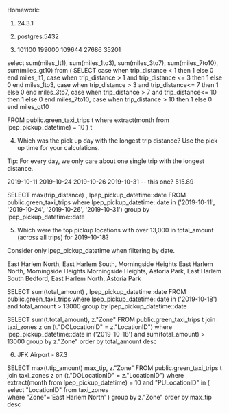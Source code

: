 

Homework:

1. 24.3.1

2. postgres:5432

3. 101100	199000	109644	27686	35201

select sum(miles_lt1),
	sum(miles_1to3),
	sum(miles_3to7),
	sum(miles_7to10),
	sum(miles_gt10)
from (
SELECT
	case
	when trip_distance < 1
	then 1 else 0
	end miles_lt1,
	case
	when trip_distance > 1 and trip_distance <= 3
	then 1 else 0
	end miles_1to3,
	case when trip_distance > 3 and trip_distance<= 7
	then 1 else 0
	end miles_3to7,
	case when trip_distance > 7 and trip_distance<= 10
	then 1 else 0
	end miles_7to10,
	case when trip_distance > 10
	then 1 else 0
	end miles_gt10

FROM public.green_taxi_trips t
where extract(month from lpep_pickup_datetime) = 10
) t


4. Which was the pick up day with the longest trip distance? Use the pick up time for your calculations.

Tip: For every day, we only care about one single trip with the longest distance.

2019-10-11
2019-10-24
2019-10-26
2019-10-31 -- this one? 515.89

SELECT max(trip_distance) , lpep_pickup_datetime::date FROM public.green_taxi_trips
where lpep_pickup_datetime::date in ('2019-10-11', '2019-10-24', '2019-10-26', '2019-10-31')
group by lpep_pickup_datetime::date


5. Which were the top pickup locations with over 13,000 in total_amount (across all trips) for 2019-10-18?

Consider only lpep_pickup_datetime when filtering by date.

East Harlem North, East Harlem South, Morningside Heights
East Harlem North, Morningside Heights
Morningside Heights, Astoria Park, East Harlem South
Bedford, East Harlem North, Astoria Park

SELECT sum(total_amount) , lpep_pickup_datetime::date FROM public.green_taxi_trips
where lpep_pickup_datetime::date in ('2019-10-18')
and total_amount > 13000
group by lpep_pickup_datetime::date


SELECT 
  sum(t.total_amount),
  z."Zone"
FROM public.green_taxi_trips t
  join taxi_zones z
  on (t."DOLocationID" = z."LocationID")
where 
  lpep_pickup_datetime::date in ('2019-10-18')
  and sum(total_amount) > 13000
group by z."Zone"
order by total_amount desc



6. JFK Airport - 87.3

SELECT max(t.tip_amount) max_tip,
z."Zone"
FROM public.green_taxi_trips t
join taxi_zones z
on (t."DOLocationID" = z."LocationID")
where extract(month from lpep_pickup_datetime) = 10
and "PULocationID" in (
   select "LocationID" 
   from taxi_zones  
   where "Zone"='East Harlem North'
)
group by z."Zone"
order by max_tip desc